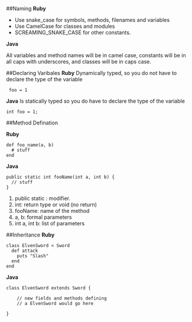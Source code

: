 ##Naming
**Ruby**
 * Use snake_case for symbols, methods, filenames and variables
 * Use CamelCase for classes and modules
 * SCREAMING_SNAKE_CASE for other constants.

**Java**

All variables and method names will be in camel case, constants will be in all caps with underscores, and classes will be in caps case.

##Declaring Varibales
**Ruby**
Dynamically typed, so you do not have to declare the type of the variable
```
 foo = 1
 ```
 
 **Java**
 Is statically typed so you do have to declare the type of the variable
 
```
int foo = 1;
```

##Method Defination 

**Ruby**
```
def foo_name(a, b)
  # stuff
end
```
**Java**
```
public static int fooName(int a, int b) {
  // stuff
}
```
1. public static : modifier.
1. int: return type or void (no return)
1. fooName: name of the method
1. a, b: formal parameters
1. int a, int b: list of parameters

##Inheritance
**Ruby**
```
class ElvenSword < Sword  
  def attack  
    puts "Slash"  
  end  
end 
```

**Java**
```
class ElvenSword extends Sword {

    // new fields and methods defining 
    // a ElvenSword would go here

}
```
